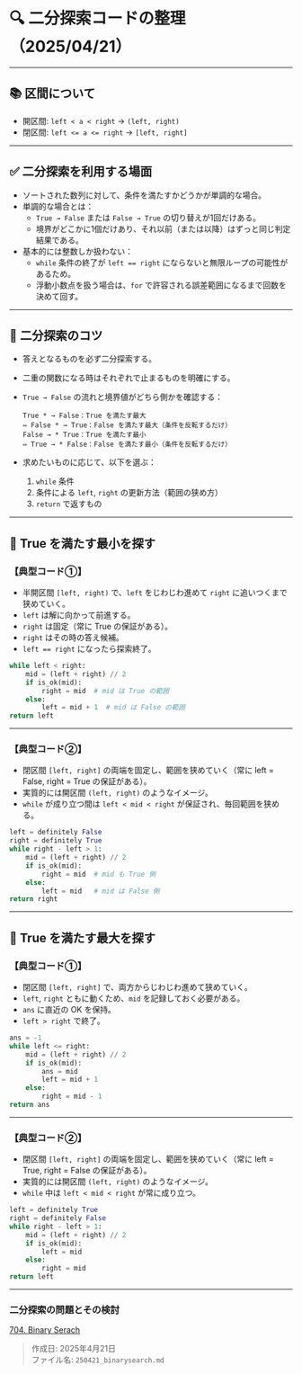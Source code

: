 
# 🔍 二分探索コードの整理（2025/04/21）

---

## 📚 区間について

- 開区間: `left < a < right` → `(left, right)`
- 閉区間: `left <= a <= right` → `[left, right]`

---

## ✅ 二分探索を利用する場面

- ソートされた数列に対して、条件を満たすかどうかが単調的な場合。
- 単調的な場合とは：
  - `True → False` または `False → True` の切り替えが1回だけある。
  - 境界がどこかに1個だけあり、それ以前（または以降）はずっと同じ判定結果である。
- 基本的には整数しか扱わない：
  - `while` 条件の終了が `left == right` にならないと無限ループの可能性があるため。
  - 浮動小数点を扱う場合は、`for` で許容される誤差範囲になるまで回数を決めて回す。

---

## 🎯 二分探索のコツ

- 答えとなるものを必ず二分探索する。
- 二重の関数になる時はそれぞれで止まるものを明確にする。
- `True → False` の流れと境界値がどちら側かを確認する：

  ```
  True * → False：True を満たす最大
  ⇔ False * → True：False を満たす最大（条件を反転するだけ）
  False → * True：True を満たす最小
  ⇔ True → * False：False を満たす最小（条件を反転するだけ）
  ```

- 求めたいものに応じて、以下を選ぶ：
  1. `while` 条件
  2. 条件による `left`, `right` の更新方法（範囲の狭め方）
  3. `return` で返すもの

---

## 🔽 True を満たす最小を探す

### 【典型コード①】

- 半開区間 `[left, right)` で、`left` をじわじわ進めて `right` に追いつくまで狭めていく。
- `left` は解に向かって前進する。
- `right` は固定（常に True の保証がある）。
- `right` はその時の答え候補。
- `left == right` になったら探索終了。

```python
while left < right:
    mid = (left + right) // 2
    if is_ok(mid):
        right = mid  # mid は True の範囲
    else:
        left = mid + 1  # mid は False の範囲
return left
```

---

### 【典型コード②】

- 閉区間 `[left, right]` の両端を固定し、範囲を狭めていく（常に left = False, right = True の保証がある）。
- 実質的には開区間 `(left, right)` のようなイメージ。
- `while` が成り立つ間は `left < mid < right` が保証され、毎回範囲を狭める。

```python
left = definitely False
right = definitely True
while right - left > 1:
    mid = (left + right) // 2
    if is_ok(mid):
        right = mid  # mid も True 側
    else:
        left = mid   # mid は False 側
return right
```

---

## 🔼 True を満たす最大を探す

### 【典型コード①】

- 閉区間 `[left, right]` で、両方からじわじわ進めて狭めていく。
- `left`, `right` ともに動くため、`mid` を記録しておく必要がある。
- `ans` に直近の OK を保持。
- `left > right` で終了。

```python
ans = -1
while left <= right:
    mid = (left + right) // 2
    if is_ok(mid):
        ans = mid
        left = mid + 1
    else:
        right = mid - 1
return ans
```

---

### 【典型コード②】

- 閉区間 `[left, right]` の両端を固定し、範囲を狭めていく（常に left = True, right = False の保証がある）。
- 実質的には開区間 `(left, right)` のようなイメージ。
- `while` 中は `left < mid < right` が常に成り立つ。

```python
left = definitely True
right = definitely False
while right - left > 1:
    mid = (left + right) // 2
    if is_ok(mid):
        left = mid
    else:
        right = mid
return left
```

---
### 二分探索の問題とその検討
[704. Binary Serach](https://leetcode.com/problems/binary-search/editorial)

> 作成日: 2025年4月21日  
> ファイル名: `250421_binarysearch.md`
